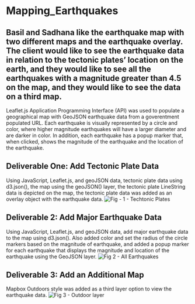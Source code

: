 # Mapping_Earthquakes

## Basil and Sadhana like the earthquake map with two different maps and the earthquake overlay. The client would like to see the earthquake data in relation to the tectonic plates’ location on the earth, and they would like to see all the earthquakes with a magnitude greater than 4.5 on the map, and they would like to see the data on a third map.

Leaflet.js Application Programming Interface (API) was used to populate a geographical map with GeoJSON earthquake data from a goverentment populated URL. Each earthquake is visually represented by a circle and color, where higher magnitude earthquakes will have a larger diameter and are darker in color. In addition, each earthquake has a popup marker that, when clicked, shows the magnitude of the earthquake and the location of the earthquake. 

## Deliverable One: Add Tectonic Plate Data
Using JavaScript, Leaflet.js, and geoJSON data, tectonic plate data using d3.json(), the map using the geoJSON() layer, the tectonic plate LineString data is depicted on the map, the tectonic plate data was added as an overlay object with the earthquake data.
![Fig - 1 - Techtonic Plates]()

## Deliverable 2: Add Major Earthquake Data
Using JavaScript, Leaflet.js, and geoJSON data, add major earthquake data to the map using d3.json(). Also added color and set the radius of the circle markers based on the magnitude of earthquake, and added a popup marker for each earthquake that displays the magnitude and location of the earthquake using the GeoJSON layer.
![Fig 2 - All Earthquakes]()

## Deliverable 3: Add an Additional Map
Mapbox Outdoors style was added as a third layer option to view the earthquake data.
![Fig 3 - Outdoor layer]()










